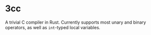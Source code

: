 # 3cc
A trivial C compiler in Rust. Currently supports most unary and binary operators, as well as `int`-typed local variables.

